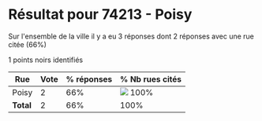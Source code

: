 # Résultat pour 74213 - Poisy

Sur l'ensemble de la ville il y a eu 3 réponses dont 2 réponses avec une rue citée (66%)

1 points noirs identifiés

| Rue | Vote | % réponses | % Nb rues cités|
|-----|------|------------|----------------|
| Poisy | 2 | 66% | <img src="../../img/bar_100.gif" />&nbsp;100%|
| **Total** | 2 | 66% | 100%|
